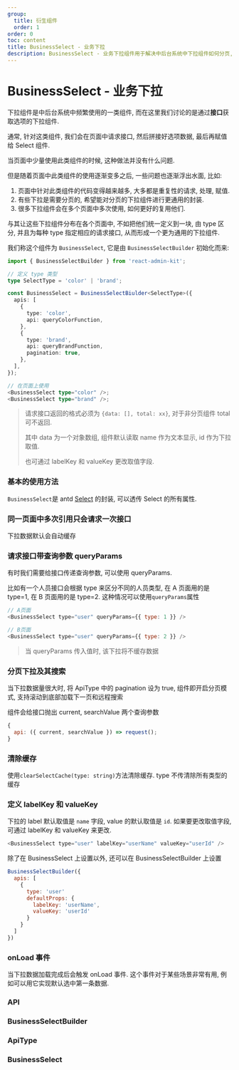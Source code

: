 ```yaml
---
group:
  title: 衍生组件
  order: 1
order: 0
toc: content
title: BusinessSelect - 业务下拉
description: BusinessSelect - 业务下拉组件用于解决中后台系统中下拉组件如何分页, 如何复用等问题.
---
```


# BusinessSelect - 业务下拉

下拉组件是中后台系统中频繁使用的一类组件, 而在这里我们讨论的是通过**接口**获取选项的下拉组件.

通常, 针对这类组件, 我们会在页面中请求接口, 然后拼接好选项数据, 最后再赋值给 Select 组件.

当页面中少量使用此类组件的时候, 这种做法并没有什么问题.

但是随着页面中此类组件的使用逐渐变多之后, 一些问题也逐渐浮出水面, 比如:

1. 页面中针对此类组件的代码变得越来越多, 大多都是重复性的请求, 处理, 赋值.
2. 有些下拉是需要分页的, 希望能对分页的下拉组件进行更通用的封装.
3. 很多下拉组件会在多个页面中多次使用, 如何更好的复用他们.

与其让这些下拉组件分布在各个页面中, 不如把他们统一定义到一块, 由 type 区分, 并且为每种 type 指定相应的请求接口, 从而形成一个更为通用的下拉组件.

我们称这个组件为 `BusinessSelect`, 它是由 `BusinessSelectBuilder` 初始化而来:

```ts
import { BusinessSelectBuilder } from 'react-admin-kit';

// 定义 type 类型
type SelectType = 'color' | 'brand';

const BusinessSelect = BusinessSelectBiulder<SelectType>({
  apis: [
    {
      type: 'color',
      api: queryColorFunction,
    },
    {
      type: 'brand',
      api: queryBrandFunction,
      pagination: true,
    },
  ],
});

// 在页面上使用
<BusinessSelect type="color" />;
<BusinessSelect type="brand" />;
```

> 请求接口返回的格式必须为 `{data: [], total: xx}`, 对于非分页组件 total 可不返回.
>
> 其中 data 为一个对象数组, 组件默认读取 name 作为文本显示, id 作为下拉取值.
>
> 也可通过 labelKey 和 valueKey 更改取值字段.

### 基本的使用方法

`BusinessSelect`是 antd [Select](https://ant-design.antgroup.com/components/select-cn) 的封装, 可以透传 Select 的所有属性.

<code src="./demos/basic/index.tsx"></code>

### 同一页面中多次引用只会请求一次接口

下拉数据默认会自动缓存

<code src="./demos/oneQuery/index.tsx"></code>

### 请求接口带查询参数 queryParams

有时我们需要给接口传递查询参数, 可以使用 queryParams.

比如有一个人员接口会根据 type 来区分不同的人员类型, 在 A 页面用的是 type=1, 在 B 页面用的是 type=2. 这种情况可以使用`queryParams`属性

```js
// A页面
<BusinessSelect type="user" queryParams={{ type: 1 }} />

// B页面
<BusinessSelect type="user" queryParams={{ type: 2 }} />
```

> 当 queryParams 传入值时, 该下拉将不缓存数据

<code src="./demos/queryParams/index.tsx"></code>

### 分页下拉及其搜索

当下拉数据量很大时, 将 ApiType 中的 pagination 设为 true, 组件即开启分页模式, 支持滚动到底部加载下一页和远程搜索

组件会给接口抛出 current, searchValue 两个查询参数

```js
{
  api: ({ current, searchValue }) => request();
}
```

<code src="./demos/search/index.tsx"></code>

### 清除缓存

使用`clearSelectCache(type: string)`方法清除缓存. type 不传清除所有类型的缓存

<code src="./demos/clearCache/index.tsx"></code>

### 定义 labelKey 和 valueKey

下拉的 label 默认取值是 `name` 字段, value 的默认取值是 `id`. 如果要更改取值字段, 可通过 labelKey 和 valueKey 来更改.

```js
<BusinessSelect type="user" labelKey="userName" valueKey="userId" />
```

除了在 BusinessSelect 上设置以外, 还可以在 BusinessSelectBuilder 上设置

```js
BusinessSelectBuilder({
  apis: [
    {
      type: 'user'
      defaultProps: {
        labelKey: 'userName',
        valueKey: 'userId'
      }
    }
  ]
})
```

### onLoad 事件
当下拉数据加载完成后会触发 onLoad 事件. 这个事件对于某些场景非常有用, 例如可以用它实现默认选中第一条数据.

<code src="./demos/onLoad/index.tsx"></code>

### API

### BusinessSelectBuilder

<API filePath='src/BusinessSelectBuilder/index.tsx' name='BusinessSelectBuilder'></API>

### ApiType

<API name='BizApi'></API>

### BusinessSelect

<API name='BusinessSelectSelf'></API>
